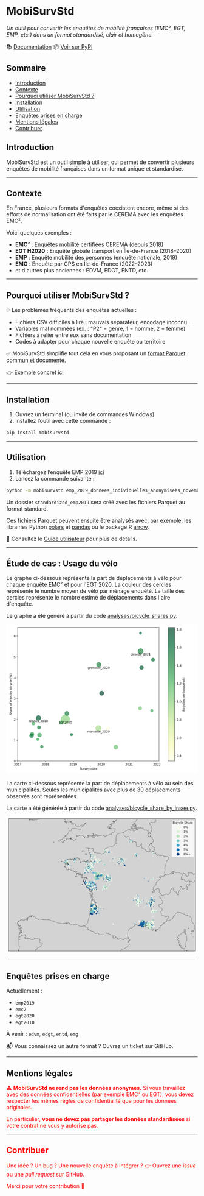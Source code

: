 # MobiSurvStd

*Un outil pour convertir les enquêtes de mobilité françaises (EMC², EGT, EMP, etc.) dans un format
standardisé, clair et homogène.*

📚 [Documentation](https://mobisurvstd.github.io/MobiSurvStd)
📦 [Voir sur PyPI](https://pypi.org/project/mobisurvstd/)

## Sommaire
- [Introduction](#introduction)
- [Contexte](#contexte)
- [Pourquoi utiliser MobiSurvStd ?](#pourquoi-utiliser-mobisurvstd-)
- [Installation](#installation)
- [Utilisation](#utilisation)
- [Enquêtes prises en charge](#enquêtes-prises-en-charge)
- [Mentions légales](#mentions-légales)
- [Contribuer](#contribuer)

## Introduction

MobiSurvStd est un outil simple à utiliser, qui permet de convertir plusieurs enquêtes de mobilité
françaises dans un format unique et standardisé.

---

## Contexte

En France, plusieurs formats d'enquêtes coexistent encore, même si des efforts de normalisation ont
été faits par le CEREMA avec les enquêtes EMC².

Voici quelques exemples :

- **EMC²** : Enquêtes mobilité certifiées CEREMA (depuis 2018)
- **EGT H2020** : Enquête globale transport en Île-de-France (2018–2020)
- **EMP** : Enquête mobilité des personnes (enquête nationale, 2019)
- **EMG** : Enquête par GPS en Île-de-France (2022–2023)
- et d'autres plus anciennes : EDVM, EDGT, ENTD, etc.

---

## Pourquoi utiliser MobiSurvStd ?

💡 Les problèmes fréquents des enquêtes actuelles :

- Fichiers CSV difficiles à lire : mauvais séparateur, encodage inconnu...
- Variables mal nommées (ex. : "P2" = genre, 1 = homme, 2 = femme)
- Fichiers à relier entre eux sans documentation
- Codes à adapter pour chaque nouvelle enquête ou territoire

✅ MobiSurvStd simplifie tout cela en vous proposant un
[format Parquet commun et documenté](https://mobisurvstd.github.io/MobiSurvStd/format/index.html).

👉 [Exemple concret ici](https://mobisurvstd.github.io/MobiSurvStd/problem-example.html)

---

## Installation

1. Ouvrez un terminal (ou invite de commandes Windows)
2. Installez l’outil avec cette commande :

```bash
pip install mobisurvstd
```

---

## Utilisation

1. Téléchargez l’enquête EMP 2019 [ici](https://www.statistiques.developpement-durable.gouv.fr/resultats-detailles-de-lenquete-mobilite-des-personnes-de-2019)
2. Lancez la commande suivante :

```bash
python -m mobisurvstd emp_2019_donnees_individuelles_anonymisees_novembre2024.zip standardized_emp2019 --survey-type emp2019
```

Un dossier `standardized_emp2019` sera créé avec les fichiers Parquet au format standard.

Ces fichiers Parquet peuvent ensuite être analysés avec, par exemple, les librairies Python
[polars](https://pola.rs/) et [pandas](https://pandas.pydata.org) ou le package R
[arrow](https://arrow.apache.org/docs/r/).

🔎 Consultez le [Guide utilisateur](https://mobisurvstd.github.io/MobiSurvStd/howto.html) pour plus
de détails.

---

## Étude de cas : Usage du vélo

Le graphe ci-dessous représente la part de déplacements à vélo pour chaque enquête EMC² et pour
l'EGT 2020.
La couleur des cercles représente le numbre moyen de vélo par ménage enquêté.
La taille des cercles représente le nombre estimé de déplacements dans l'aire d'enquête.

Le graphe a été généré à partir du code [analyses/bicycle_shares.py]().

![](docs/src/images/bicycle_shares.png)

La carte ci-dessous représente la part de déplacements à vélo au sein des municipalités.
Seules les municipalités avec plus de 30 déplacements observés sont représentées.

La carte a été générée à partir du code [analyses/bicycle_share_by_insee.py]().

![](docs/src/images/bicycle_shares_by_insee.png)

---

## Enquêtes prises en charge

Actuellement :

* `emp2019`
* `emc2`
* `egt2020`
* `egt2010`

À venir : `edvm`, `edgt`, `entd`, `emg`

📬 Vous connaissez un autre format ? Ouvrez un ticket sur GitHub.

---

## Mentions légales

<span style="color:red">
⚠️ <strong>MobiSurvStd ne rend pas les données anonymes.</strong>
Si vous travaillez avec des données confidentielles (par exemple EMC² ou EGT), vous devez respecter
les mêmes règles de confidentialité que pour les données originales.

En particulier, <strong>vous ne devez pas partager les données standardisées</strong> si votre
contrat ne vous y autorise pas.
</span>

---

## Contribuer

Une idée ? Un bug ? Une nouvelle enquête à intégrer ?
👉 Ouvrez une *issue* ou une *pull request* sur GitHub.

Merci pour votre contribution 🚀
